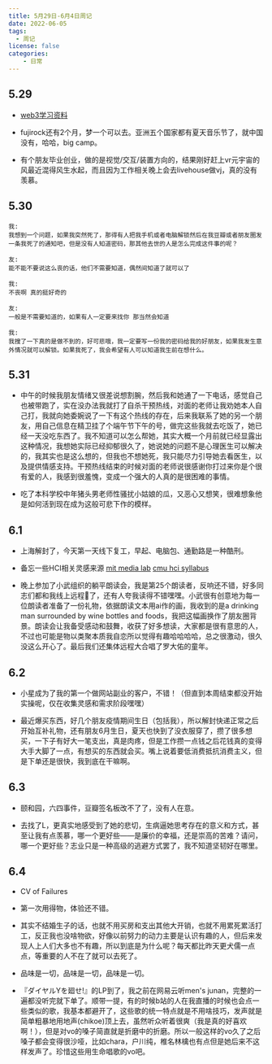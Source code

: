 ```yaml
---
title: 5月29日-6月4日周记
date: 2022-06-05
tags:
  - 周记
license: false
categories:
    - 日常
---
```

## 5.29
- [web3学习资料](https://tungsten-collar-503.notion.site/Web3-d43723a0ba4745069f5580a6f1c98a71)

- fujirock还有2个月，梦一个可以去。亚洲五个国家都有夏天音乐节了，就中国没有，哈哈，big camp。

- 有个朋友毕业创业，做的是视觉/交互/装置方向的，结果刚好赶上vr元宇宙的风最近混得风生水起，而且因为工作相关晚上会去livehouse做vj，真的没有羡慕。

## 5.30
	我:
	我想到一个问题，如果我突然死了，那得有人把我手机或者电脑解锁然后在我豆瓣或者朋友圈发一条我死了的通知吧，但是没有人知道密码，那其他去世的人是怎么完成这件事的呢？
	
	友:
	能不能不要说这么丧的话，他们不需要知道，偶然间知道了就可以了
	
	我:
	不丧啊 真的挺好奇的
	
	友:
	一般是不需要知道的，如果有人一定要来找你 那当然会知道
	
	我:
	我搜了一下真的是做不到的，好可悲哦，我一定要写一份我的密码给我的好朋友，如果我发生意外情况就可以解锁。如果我死了，我会希望有人可以知道我生前在想什么。

## 5.31

- 中午的时候我朋友情绪又很差说想割腕，然后我和她通了一下电话，感觉自己也被带跑了，实在没办法我就打了自杀干预热线，对面的老师让我劝她本人自己打，我就向她委婉说了一下有这个热线的存在，后来我联系了她的另一个朋友，用自己信息在精卫挂了个端午节下午的号，做完这些我就去吃饭了，她已经一天没吃东西了。我不知道可以怎么帮她，其实大概一个月前就已经显露出这种情况，我想她实际已经抑郁很久了，她说她的问题不是心理医生可以解决的，我其实也是这么想的，但我也不想她死，我只能尽力引导她去看医生，以及提供情感支持。干预热线结束的时候对面的老师说很感谢你打过来你是个很有爱的人，我感到很羞愧，变成一个强大的人真的是很困难的事情。

- 吃了本科学校中年猪头男老师性骚扰小姑娘的瓜，又恶心又想笑，很难想象他是如何活到现在成为这般可悲下作的模样。

## 6.1
- 上海解封了，今天第一天线下复工，早起、电脑包、通勤路是一种酷刑。

- 备忘一些HCI相关灵感来源
	[mit media lab](https://www.media.mit.edu/)
	[cmu hci syllabus](https://hcii.cmu.edu/academics/courses)

- 晚上参加了小武组织的躺平朗读会，我是第25个朗读者，反响还不错，好多同志们都和我线上远程🍻了，还有人夸我读得不错嘿嘿。小武很有创意地为每一位朗读者准备了一份礼物，依据朗读文本用ai作的画，我收到的是a drinking man surrounded by wine bottles and foods，我把这幅画换作了朋友圈背景。朗读会让我备受感动和鼓舞，收获了好多想读，大家都是很有意思的人，不过也可能是物以类聚本质我自恋所以觉得有趣哈哈哈哈，总之很激动，很久没这么开心了。最后我们还集体远程大合唱了罗大佑的童年。

## 6.2
- 小星成为了我的第一个做网站副业的客户，不错！（但直到本周结束都没开始实操呢，仅在收集灵感和需求阶段嘿嘿）

- 最近爆买东西，好几个朋友疫情期间生日（包括我），所以解封快递正常之后开始互补礼物，还有朋友6月生日，夏天也快到了没衣服穿了，攒了很多想买，一下子有好大一笔支出，真是肉疼，但是工作攒一点钱之后花钱真的变得大手大脚了一点，有想买的东西就会买。嘴上说着要低消费抵抗消费主义，但是下单还是很快，我到底在干嘛啊。

## 6.3
- 颐和园，六四事件，豆瓣签名板改不了了，没有人在意。

- 去找了L，更真实地感受到了她的悲切，生病逼她思考存在的意义和方式，甚至让我有点羡慕，哪一个更好些——是廉价的幸福，还是崇高的苦难？请问，哪一个更好些？志业只是一种高级的逃避方式罢了，我不知道坚韧好在哪里。

## 6.4
- CV of Failures

- 第一次用得物，体验还不错。

- 其实不结婚生子的话，也就不用买房和支出其他大开销，也就不用累死累活打工，反正我也没啥物欲，好像以前努力的动力主要是认识有趣的人，但后来发现人上人们大多也不有趣，所以到底是为什么呢？每天都比昨天更犬儒一点点，等重要的人不在了就可以去死了。

- 品味是一切，品味是一切，品味是一切。

- 『ダイヤルYを廻せ!』的LP到了，我之前在网易云听men's junan，完整的一遍都没听完就下单了。顺带一提，有的时候b站的人在我直播的时候也会点一些类似的歌，我基本都避开了，这些歌的统一特点就是不用啥技巧，发声就是简单粗暴地用地声(chikoe)顶上去，虽然听众听着很爽（我是真的好喜欢啊！），但是对vo的嗓子简直就是折磨中的折磨。所以一般这样的vo久了之后嗓子都会变得很沙哑，比如chara，户川纯，椎名林檎也有点但是她后来不这样发声了。珍惜这些用生命唱歌的vo吧。

